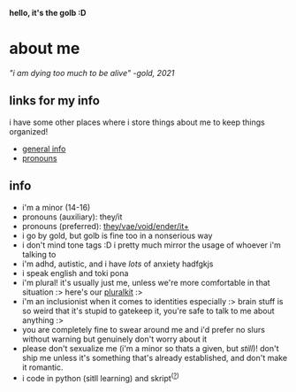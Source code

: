 **hello, it's the golb :D**

# about me
*"i am dying too much to be alive" -gold, 2021*

## links for my info
i have some other places where i store things about me to keep things organized!
- [general info](https://goldstargloww.neocities.org)
- [pronouns](https://pronouns.cc/@starglowwOS/goldstargloww)

## info

- i'm a minor (14-16)
- pronouns (auxiliary): they/it
- pronouns (preferred): [they/vae/void/ender/it+](https://prns.cc/ehrtxa)
- i go by gold, but golb is fine too in a nonserious way
- i don't mind tone tags :D i pretty much mirror the usage of whoever i'm talking to
- i'm adhd, autistic, and i have *lots* of anxiety hadfgkjs
- i speak english and toki pona
- i'm plural! it's usually just me, unless we're more comfortable in that situation :> here's our [pluralkit](https://dash.pluralkit.me/profile/s/mttho) :>
- i'm an inclusionist when it comes to identities especially :> brain stuff is so weird that it's stupid to gatekeep it, you're safe to talk to me about anything :>
- you are completely fine to swear around me and i'd prefer no slurs without warning but genuinely don't worry about it
- please don't sexualize me (i'm a minor so thats a given, but *still*)! don't ship me unless it's something that's already established, and don't make it romantic.
- i code in python (sitll learning) and skript<sup>([?](https://github.com/SkriptLang/Skript#readme))</sup>
